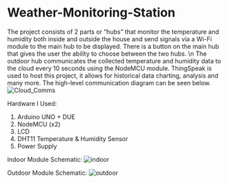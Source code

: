 # Weather-Monitoring-Station
The project consists of 2 parts or “hubs” that monitor the temperature and humidity both 
inside and outside the house and send signals via a Wi-Fi module to the main hub to be 
displayed. There is a button on the main hub that gives the user the ability to choose
between the two hubs. \n
The outdoor hub communicates the collected temperature and humidity data to the cloud 
every 10 seconds using the NodeMCU module. ThingSpeak is used to host this project, it allows for historical data 
charting, analysis and many more. The high-level communication diagram can be seen below.
![Cloud_Comms](https://user-images.githubusercontent.com/57636164/117584487-4bbdfa00-b0db-11eb-911a-855005e4bf87.png)

Hardware I Used:
1. Arduino UNO + DUE
2. NodeMCU (x2)
3. LCD
4. DHT11 Temperature & Humidity Sensor
5. Power Supply  

Indoor Module Schematic: 
![indoor](https://user-images.githubusercontent.com/57636164/117585968-6b592080-b0e3-11eb-8f09-fe9dcaf58ba0.PNG)

Outdoor Module Schematic:
![outdoor](https://user-images.githubusercontent.com/57636164/117585979-7449f200-b0e3-11eb-80d2-24d2c0e0b022.PNG)

